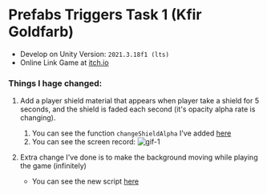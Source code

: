 # Prefabs Triggers Task 1 (Kfir Goldfarb)

- Develop on Unity Version: `2021.3.18f1 (lts)`
- Online Link Game at [itch.io]()

### Things I hage changed:

1. Add a player shield material that appears when player take a shield for 5 seconds, and the shield is faded each second (it's opacity alpha rate is changing).
    1. You can see the function `changeShieldAlpha` I've added [here](Assets/Scripts/3-collisions/ShieldThePlayer.cs)
    2. You can see the screen record: ![gif-1](Gifs/gif-1.gif)

2. Extra change I've done is to make the background moving while playing the game (infinitely)
    * You can see the new script [here](Assets/Scripts/5-shield-background/BackgroundMoverScript.cs)